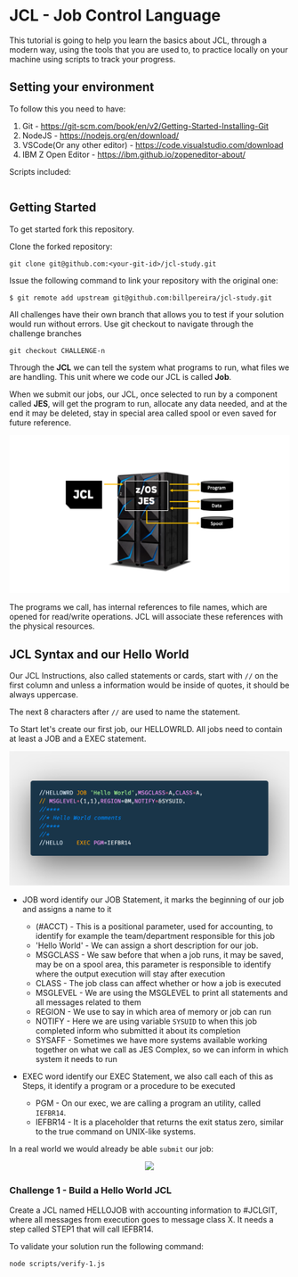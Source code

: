 # JCL - Job Control Language

This tutorial is going to help you learn the basics about JCL, through a modern way, using the tools that you are used to, to practice locally on your machine using scripts to track your progress.

## Setting your environment
To follow this you need to have:
1. Git - https://git-scm.com/book/en/v2/Getting-Started-Installing-Git
2. NodeJS - https://nodejs.org/en/download/
3. VSCode(Or any other editor) - https://code.visualstudio.com/download
4. IBM Z Open Editor - https://ibm.github.io/zopeneditor-about/

Scripts included:
```

```
## Getting Started

To get started fork this repository.

Clone the forked repository:
```
git clone git@github.com:<your-git-id>/jcl-study.git
```

Issue the following command to link your repository with the original one:
```
$ git remote add upstream git@github.com:billpereira/jcl-study.git
```

All challenges have their own branch that allows you to test if your solution would run without errors. Use git checkout to navigate through the challenge branches

```
git checkout CHALLENGE-n
```

Through the <strong>JCL</strong> we can tell the system what programs to run, what files we are handling. This unit where we code our JCL is called <strong>Job</strong>.

When we submit our jobs, our JCL, once selected to run by a component called <strong>JES</strong>, will get the program to run, allocate any data needed, and at the end it may be deleted, stay in special area called spool or even saved for future reference.

<div align="center"><img src='./img/jcl-1.png' /></div>

The programs we call, has internal references to file names, which are opened for read/write operations. JCL will associate these references with the physical resources.

## JCL Syntax and our Hello World

Our JCL Instructions, also called statements or cards, start with `//` on the first column and unless a information would be inside of quotes, it should be always uppercase.

The next 8 characters after `//` are used to name the statement.

To Start let's create our first job, our HELLOWRLD. All jobs need to contain at least a JOB and a EXEC statement.

<div align="center"><img src='./img/hello.png' /></div>

- JOB word identify our JOB Statement, it marks the beginning of our job and assigns a name to it
  - (#ACCT) - This is a positional parameter, used for accounting, to identify for example the team/department responsible for this job 
  - 'Hello World' - We can assign a short description for our job.
  - MSGCLASS - We saw before that when a job runs, it may be saved, may be on a spool area, this parameter is responsible to identify where the output execution will stay after execution
  - CLASS -  The job class can affect whether or how a job is executed
  - MSGLEVEL - We are using the MSGLEVEL to print all statements and all messages related to them
  - REGION - We use to say in which area of memory or job can run
  - NOTIFY - Here we are using variable `SYSUID` to when this job completed inform who submitted it about its completion
  - SYSAFF - Sometimes we have more systems available working together on what we call as JES Complex, so we can inform in which system it needs to run

- EXEC word identify our EXEC Statement, we also call each of this as Steps, it identify a program or a procedure to be executed
  - PGM - On our exec, we are calling a program an utility, called `IEFBR14`. 
  - IEFBR14 - It is a placeholder that returns the exit status zero, similar to the true command on UNIX-like systems.

In a real world we would already be able `submit` our job:

<div align="center"><img src='./img/hello.gif' /></div>

### Challenge 1 - Build a Hello World JCL

Create a JCL named HELLOJOB with accounting information to #JCLGIT, where all messages from execution goes to message class X.
It needs a step called STEP1 that will call IEFBR14.

To validate your solution run the following command:

```
node scripts/verify-1.js
```